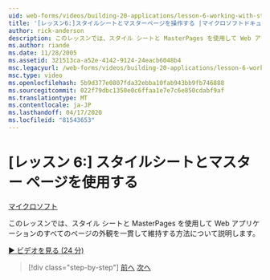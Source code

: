 ```yaml
---
uid: web-forms/videos/building-20-applications/lesson-6-working-with-stylesheets-and-master-pages
title: '[レッスン6:]スタイルシートとマスターページを操作する |マイクロソフトドキュメント'
author: rick-anderson
description: このレッスンでは、スタイル シートと MasterPages を使用して Web アプリケーションのすべてのページの外観を一貫して維持する方法について説明します。
ms.author: riande
ms.date: 11/28/2005
ms.assetid: 321513ca-a52e-4142-9124-24eacb6048b4
msc.legacyurl: /web-forms/videos/building-20-applications/lesson-6-working-with-stylesheets-and-master-pages
msc.type: video
ms.openlocfilehash: 5b9d377e0807fda32ebba10fab943bb9fb746888
ms.sourcegitcommit: 022f79dbc1350e0c6ffaa1e7e7c6e850cdabf9af
ms.translationtype: MT
ms.contentlocale: ja-JP
ms.lasthandoff: 04/17/2020
ms.locfileid: "81543653"
---
```

# <a name="lesson-6-working-with-stylesheets-and-master-pages"></a>[レッスン 6:] スタイルシートとマスター ページを使用する

[マイクロソフト](https://github.com/microsoft)

このレッスンでは、スタイル シートと MasterPages を使用して Web アプリケーションのすべてのページの外観を一貫して維持する方法について説明します。

[&#9654; ビデオを見る (24 分)](https://channel9.msdn.com/Blogs/ASP-NET-Site-Videos/lesson-6-working-with-stylesheets-and-master-pages)

> [!div class="step-by-step"]
> [前へ](lesson-5-debugging-and-tracing-your-website.md)
> [次へ](lesson-7-databinding-to-user-interface-controls.md)
